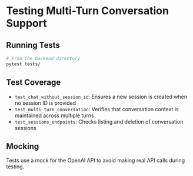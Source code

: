 # Testing Multi-Turn Conversation Support

## Running Tests

```bash
# From the backend directory
pytest tests/
```

## Test Coverage

- `test_chat_without_session_id`: Ensures a new session is created when no session ID is provided
- `test_multi_turn_conversation`: Verifies that conversation context is maintained across multiple turns
- `test_sessions_endpoints`: Checks listing and deletion of conversation sessions

## Mocking

Tests use a mock for the OpenAI API to avoid making real API calls during testing.